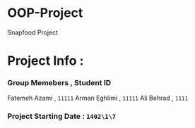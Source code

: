 # OOP-Project

 Snapfood Project

# Project Info :

### Group Memebers , Student ID 
Fatemeh Azami , `11111`
Arman Eghlimi , `11111`
Ali Behrad , `1111`

### Project Starting Date : `1402\1\7`
